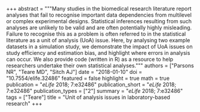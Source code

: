 +++
abstract = """Many studies in the biomedical research literature report analyses that fail to recognise important data dependencies from multilevel or complex experimental designs. Statistical inferences resulting from such analyses are unlikely to be valid and are often potentially highly misleading. Failure to recognise this as a problem is often referred to in the statistical literature as a unit of analysis (UoA) issue. Here, by analysing two example datasets in a simulation study, we demonstrate the impact of UoA issues on study efficiency and estimation bias, and highlight where errors in analysis can occur. We also provide code (written in R) as a resource to help researchers undertake their own statistical analyses."""
authors = ["Parsons NR", "Teare MD", "Sitch AJ"]
date = "2018-01-10"
doi = "10.7554/elife.32486"
featured = false
highlight = true
math = true
publication = "*eLife* 2018; 7:e32486"
publication_short = "*eLife* 2018; 7:e32486"
publication_types = ["2"]
summary = "*eLife* 2018; 7:e32486"
tags = ["Teare"]
title = "Unit of analysis issues in laboratory-based research"
+++
